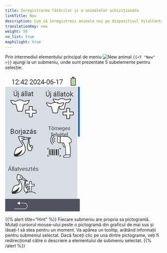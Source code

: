 ```yaml
---
title: Înregistrarea fătărilor și a animalelor achiziționate
linkTitle: Nou
description: Cum să înregistrezi animale noi pe dispozitivul VitalControl.
translationKey: new
weight: 50
no_list: true
maphilight: true
---
```

Prin intermediul elementului principal de meniu <img src="/icons/main/new-animal.svg" width="35" align="bottom" alt="New animal" /> `{{<T "New" >}}` ajungi la un submeniu, unde sunt prezentate 5 subelemente pentru selecție:

<img src="images/neuen.png" alt="VitalControl New" title="Nou" usemap="#workmap" class="maphilight" />

<map name="workmap">
  <area shape="rect" coords="3,40,116,160" alt="New animal" title="Cum să înregistrezi un animal nou folosind dispozitivul VitalControl&#10;Mouse click: deschide documentația" href="/en/docs/new/animal/">
  <area shape="rect" coords="3,160,116,280" alt="Calving" title="Cum să înregistrezi o fătare nouă folosind dispozitivul VitalControl&#10;Mouse click: deschide documentația" href="/en/docs/new/calving/">
  <area shape="rect" coords="3,280,116,399" alt="Animal loss" title="Cum să înregistrezi pierderea unui animal folosind dispozitivul VitalControl&#10;Mouse click: deschide documentația" href="/en/docs/new/animal-loss/">

  <area shape="rect" coords="116,40,230,160" alt="New animals" title="Cum să creezi mai multe animale noi pe dispozitivul VitalControl folosind o singură acțiune&#10;Mouse click: deschide documentația" href="/en/docs/new/animals/">
  <area shape="rect" coords="116,160,230,280" alt="Bulk recording" title="Folosește scannerul de coduri de bare pentru a înregistra o varietate de animale&#10;Mouse click: deschide documentația" href="/en/docs/new/bulk-recording/">

  <area shape="rect" coords="1,401,100,439" alt="Back" title="Revenire la nivelul anterior&#10;Mouse click: către documentație" href="/en/docs/menu/mainmenu/">
</map>

{{% alert title="Hint" %}}
Fiecare submeniu are propria sa pictogramă. Mutați cursorul mouse-ului peste o pictogramă din graficul de mai sus și lăsați-l să stea pentru un moment. Va apărea un tooltip, arătând informații pentru submeniul selectat. Dacă faceți clic pe una dintre pictograme, veți fi redirecționat către o descriere a elementului de submeniu selectat.
{{% /alert %}}


